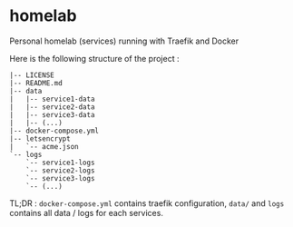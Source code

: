 # homelab
Personal homelab (services) running with Traefik and Docker

Here is the following structure of the project : 

```
|-- LICENSE
|-- README.md
|-- data
|   |-- service1-data
|   |-- service2-data
|   |-- service3-data
|   |-- (...)
|-- docker-compose.yml
|-- letsencrypt
|   `-- acme.json
`-- logs
    `-- service1-logs
    `-- service2-logs
    `-- service3-logs
    `-- (...)
```

TL;DR : `docker-compose.yml` contains traefik configuration, `data/` and `logs` contains all data / logs for each services.
